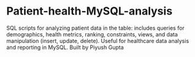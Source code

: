 # Patient-health-MySQL-analysis
SQL scripts for analyzing patient data in the table: includes queries for demographics, health metrics, ranking, constraints, views, and data manipulation (insert, update, delete). Useful for healthcare data analysis and reporting in MySQL.
Built by Piyush Gupta
